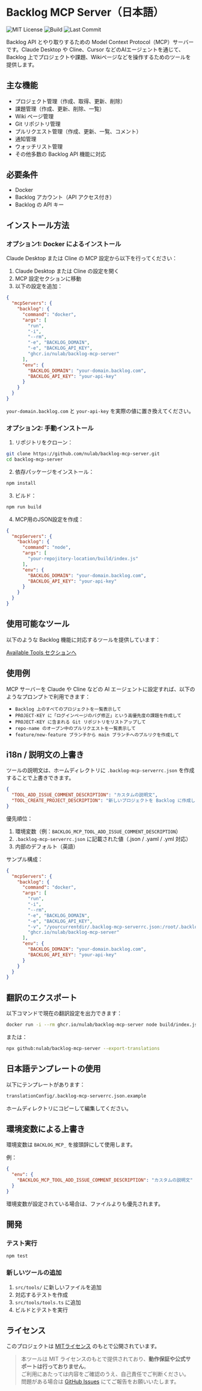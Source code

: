 # Backlog MCP Server（日本語）

![MIT License](https://img.shields.io/badge/license-MIT-green.svg)
![Build](https://github.com/nulab/backlog-mcp-server/actions/workflows/ci.yml/badge.svg)
![Last Commit](https://img.shields.io/github/last-commit/nulab/backlog-mcp-server.svg)

Backlog API とやり取りするための Model Context Protocol（MCP）サーバーです。Claude Desktop や Cline、Cursor などのAIエージェントを通じて、Backlog 上でプロジェクトや課題、Wikiページなどを操作するためのツールを提供します。

## 主な機能

- プロジェクト管理（作成、取得、更新、削除）
- 課題管理（作成、更新、削除、一覧）
- Wiki ページ管理
- Git リポジトリ管理
- プルリクエスト管理（作成、更新、一覧、コメント）
- 通知管理
- ウォッチリスト管理
- その他多数の Backlog API 機能に対応

## 必要条件

- Docker
- Backlog アカウント（API アクセス付き）
- Backlog の API キー

## インストール方法

### オプション1: Docker によるインストール

Claude Desktop または Cline の MCP 設定から以下を行ってください：

1. Claude Desktop または Cline の設定を開く  
2. MCP 設定セクションに移動  
3. 以下の設定を追加：

```json
{
  "mcpServers": {
    "backlog": {
      "command": "docker",
      "args": [
        "run",
        "-i",
        "--rm",
        "-e", "BACKLOG_DOMAIN",
        "-e", "BACKLOG_API_KEY",
        "ghcr.io/nulab/backlog-mcp-server"
      ],
      "env": {
        "BACKLOG_DOMAIN": "your-domain.backlog.com",
        "BACKLOG_API_KEY": "your-api-key"
      }
    }
  }
}
```

`your-domain.backlog.com` と `your-api-key` を実際の値に置き換えてください。

### オプション2: 手動インストール

1. リポジトリをクローン：
```bash
git clone https://github.com/nulab/backlog-mcp-server.git
cd backlog-mcp-server
```

2. 依存パッケージをインストール：
```bash
npm install
```

3. ビルド：
```bash
npm run build
```

4. MCP用のJSON設定を作成：

```json
{
  "mcpServers": {
    "backlog": {
      "command": "node",
      "args": [
        "your-repojitory-location/build/index.js"
      ],
      "env": {
        "BACKLOG_DOMAIN": "your-domain.backlog.com",
        "BACKLOG_API_KEY": "your-api-key"
      }
    }
  }
}
```

## 使用可能なツール

以下のような Backlog 機能に対応するツールを提供しています：

[Available Tools セクションへ](https://github.com/nulab/backlog-mcp-server?tab=readme-ov-file#available-tools)

## 使用例

MCP サーバーを Claude や Cline などの AI エージェントに設定すれば、以下のようなプロンプトで利用できます：

- `Backlog 上のすべてのプロジェクトを一覧表示して`
- `PROJECT-KEY に「ログインページのバグ修正」という高優先度の課題を作成して`
- `PROJECT-KEY に含まれる Git リポジトリをリストアップして`
- `repo-name のオープン中のプルリクエストを一覧表示して`
- `feature/new-feature ブランチから main ブランチへのプルリクを作成して`

## i18n / 説明文の上書き

ツールの説明文は、ホームディレクトリに `.backlog-mcp-serverrc.json` を作成することで上書きできます。

```json
{
  "TOOL_ADD_ISSUE_COMMENT_DESCRIPTION": "カスタムの説明文",
  "TOOL_CREATE_PROJECT_DESCRIPTION": "新しいプロジェクトを Backlog に作成します"
}
```

優先順位：

1. 環境変数（例：`BACKLOG_MCP_TOOL_ADD_ISSUE_COMMENT_DESCRIPTION`）
2. `.backlog-mcp-serverrc.json` に記載された値（.json / .yaml / .yml 対応）
3. 内部のデフォルト（英語）

サンプル構成：

```json
{
  "mcpServers": {
    "backlog": {
      "command": "docker",
      "args": [
        "run",
        "-i",
        "--rm",
        "-e", "BACKLOG_DOMAIN",
        "-e", "BACKLOG_API_KEY",
        "-v", "/yourcurrentdir/.backlog-mcp-serverrc.json:/root/.backlog-mcp-serverrc.json:ro",
        "ghcr.io/nulab/backlog-mcp-server"
      ],
      "env": {
        "BACKLOG_DOMAIN": "your-domain.backlog.com",
        "BACKLOG_API_KEY": "your-api-key"
      }
    }
  }
}
```

## 翻訳のエクスポート

以下コマンドで現在の翻訳設定を出力できます：

```bash
docker run -i --rm ghcr.io/nulab/backlog-mcp-server node build/index.js --export-translations
```

または：

```bash
npx github:nulab/backlog-mcp-server --export-translations
```

## 日本語テンプレートの使用

以下にテンプレートがあります：

```bash
translationConfig/.backlog-mcp-serverrc.json.example
```

ホームディレクトリにコピーして編集してください。

## 環境変数による上書き

環境変数は `BACKLOG_MCP_` を接頭辞にして使用します。

例：

```json
{
  "env": {
    "BACKLOG_MCP_TOOL_ADD_ISSUE_COMMENT_DESCRIPTION": "カスタムの説明文"
  }
}
```

環境変数が設定されている場合は、ファイルよりも優先されます。

## 開発

### テスト実行

```bash
npm test
```

### 新しいツールの追加

1. `src/tools/` に新しいファイルを追加  
2. 対応するテストを作成  
3. `src/tools/tools.ts` に追加  
4. ビルドとテストを実行  

## ライセンス

このプロジェクトは [MITライセンス](./LICENSE) のもとで公開されています。

> 本ツールは MIT ライセンスのもとで提供されており、**動作保証や公式サポートは行っておりません**。  
> ご利用にあたっては内容をご確認のうえ、自己責任でご判断ください。  
> 問題がある場合は [GitHub Issues](../../issues) にてご報告をお願いいたします。
